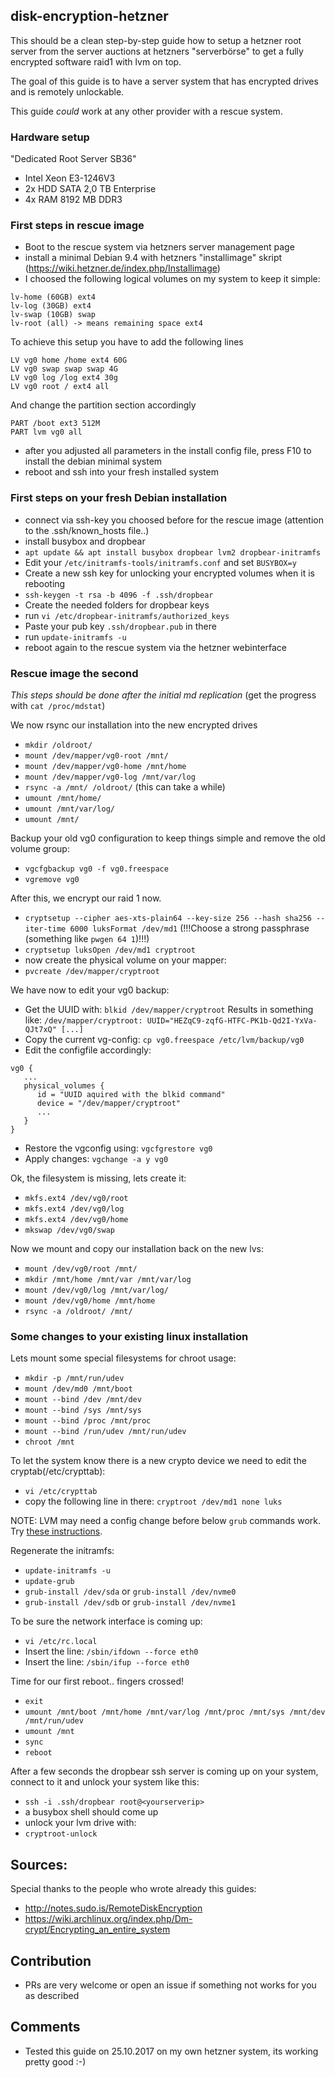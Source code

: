 ## disk-encryption-hetzner

This should be a clean step-by-step guide how to setup a hetzner root server from the server auctions at hetzners "serverbörse" to get a fully encrypted software raid1 with lvm on top.

The goal of this guide is to have a server system that has encrypted drives and is remotely unlockable.

This guide *could* work at any other provider with a rescue system.

### Hardware setup
"Dedicated Root Server SB36"
- Intel Xeon E3-1246V3
- 2x HDD SATA 2,0 TB Enterprise 
- 4x RAM 8192 MB DDR3

### First steps in rescue image

- Boot to the rescue system via hetzners server management page
- install a minimal Debian 9.4 with hetzners "installimage" skript (https://wiki.hetzner.de/index.php/Installimage)
- I choosed the following logical volumes on my system to keep it simple:

```
lv-home (60GB) ext4
lv-log (30GB) ext4
lv-swap (10GB) swap
lv-root (all) -> means remaining space ext4
```
To achieve this setup you have to add the following lines
```
LV vg0 home /home ext4 60G
LV vg0 swap swap swap 4G
LV vg0 log /log ext4 30g
LV vg0 root / ext4 all
```
And change the partition section accordingly
```
PART /boot ext3 512M
PART lvm vg0 all
```
- after you adjusted all parameters in the install config file, press F10 to install the debian minimal system
- reboot and ssh into your fresh installed system

### First steps on your fresh Debian installation

- connect via ssh-key you choosed before for the rescue image (attention to the .ssh/known_hosts file..)
- install busybox and dropbear
- `apt update && apt install busybox dropbear lvm2 dropbear-initramfs`
- Edit your `/etc/initramfs-tools/initramfs.conf` and set `BUSYBOX=y`
- Create a new ssh key for unlocking your encrypted volumes when it is rebooting
- `ssh-keygen -t rsa -b 4096 -f .ssh/dropbear`
- Create the needed folders for dropbear keys
- run `vi /etc/dropbear-initramfs/authorized_keys`
- Paste your pub key `.ssh/dropbear.pub` in there
- run `update-initramfs -u`
- reboot again to the rescue system via the hetzner webinterface

### Rescue image the second
*This steps should be done after the initial md replication*
(get the progress with `cat /proc/mdstat`)

We now rsync our installation into the new encrypted drives 

- `mkdir /oldroot/`
- `mount /dev/mapper/vg0-root /mnt/`
- `mount /dev/mapper/vg0-home /mnt/home`
- `mount /dev/mapper/vg0-log /mnt/var/log`
- `rsync -a /mnt/ /oldroot/` (this can take a while)
- `umount /mnt/home/`
- `umount /mnt/var/log/`
- `umount /mnt/`

Backup your old vg0 configuration to keep things simple and remove the old volume group:

- `vgcfgbackup vg0 -f vg0.freespace`
- `vgremove vg0`

After this, we encrypt our raid 1 now.
- `cryptsetup --cipher aes-xts-plain64 --key-size 256 --hash sha256 --iter-time 6000 luksFormat /dev/md1`
(!!!Choose a strong passphrase (something like `pwgen 64 1`)!!!)
- `cryptsetup luksOpen /dev/md1 cryptroot`
- now create the physical volume on your mapper:
- `pvcreate /dev/mapper/cryptroot`

We have now to edit your vg0 backup:

- Get the UUID with: `blkid /dev/mapper/cryptroot`
   Results in something like:  `/dev/mapper/cryptroot: UUID="HEZqC9-zqfG-HTFC-PK1b-Qd2I-YxVa-QJt7xQ" [...]`
- Copy the current vg-config: `cp vg0.freespace /etc/lvm/backup/vg0`
- Edit the configfile accordingly:
```
vg0 {
   ...
   physical_volumes {
      id = "UUID aquired with the blkid command"
      device = "/dev/mapper/cryptroot"
      ...
   }
}
```
- Restore the vgconfig using: `vgcfgrestore vg0`
- Apply changes: `vgchange -a y vg0`


Ok, the filesystem is missing, lets create it:

- `mkfs.ext4 /dev/vg0/root`
- `mkfs.ext4 /dev/vg0/log`
- `mkfs.ext4 /dev/vg0/home`
- `mkswap /dev/vg0/swap`

Now we mount and copy our installation back on the new lvs:

- `mount /dev/vg0/root /mnt/`
- `mkdir /mnt/home /mnt/var /mnt/var/log`
- `mount /dev/vg0/log /mnt/var/log/`
- `mount /dev/vg0/home /mnt/home`
- `rsync -a /oldroot/ /mnt/`

### Some changes to your existing linux installation
Lets mount some special filesystems for chroot usage:
- `mkdir -p /mnt/run/udev`
- `mount /dev/md0 /mnt/boot`
- `mount --bind /dev /mnt/dev`
- `mount --bind /sys /mnt/sys`
- `mount --bind /proc /mnt/proc`
- `mount --bind /run/udev /mnt/run/udev`
- `chroot /mnt`

To let the system know there is a new crypto device we need to edit the cryptab(/etc/crypttab):
- `vi /etc/crypttab`
- copy the following line in there: `cryptroot /dev/md1 none luks`

NOTE: LVM may need a config change before below `grub` commands work. Try [these instructions](https://bbs.archlinux.org/viewtopic.php?pid=1513816#p1513816).

Regenerate the initramfs:
- `update-initramfs -u`
- `update-grub`
- `grub-install /dev/sda` or `grub-install /dev/nvme0`
- `grub-install /dev/sdb` or `grub-install /dev/nvme1`

To be sure the network interface is coming up:

- `vi /etc/rc.local`
- Insert the line: `/sbin/ifdown --force eth0`
- Insert the line: `/sbin/ifup --force eth0`

Time for our first reboot.. fingers crossed!

- `exit`
- `umount /mnt/boot /mnt/home /mnt/var/log /mnt/proc /mnt/sys /mnt/dev /mnt/run/udev`
- `umount /mnt`
- `sync`
- `reboot`

After a few seconds the dropbear ssh server is coming up on your system, connect to it and unlock your system like this:

- `ssh -i .ssh/dropbear root@<yourserverip>`
- a busybox shell should come up
- unlock your lvm drive with:
- `cryptroot-unlock`

## Sources:
Special thanks to the people who wrote already this guides:

- http://notes.sudo.is/RemoteDiskEncryption
- https://wiki.archlinux.org/index.php/Dm-crypt/Encrypting_an_entire_system

## Contribution

- PRs are very welcome or open an issue if something not works for you as described

## Comments
- Tested this guide on 25.10.2017 on my own hetzner system, its working pretty good :-)
